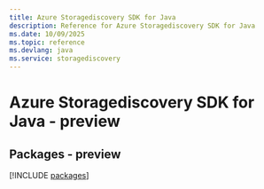 ```yaml
---
title: Azure Storagediscovery SDK for Java
description: Reference for Azure Storagediscovery SDK for Java
ms.date: 10/09/2025
ms.topic: reference
ms.devlang: java
ms.service: storagediscovery
---
```

# Azure Storagediscovery SDK for Java - preview
## Packages - preview
[!INCLUDE [packages](storagediscovery-index.md)]